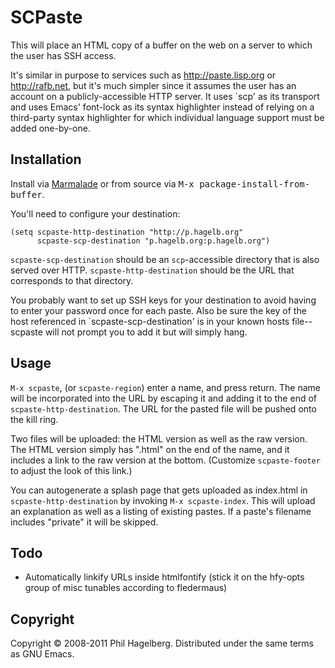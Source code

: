 # SCPaste

This will place an HTML copy of a buffer on the web on a server to
which the user has SSH access.

It's similar in purpose to services such as http://paste.lisp.org or
http://rafb.net, but it's much simpler since it assumes the user has
an account on a publicly-accessible HTTP server. It uses `scp' as
its transport and uses Emacs' font-lock as its syntax highlighter
instead of relying on a third-party syntax highlighter for which
individual language support must be added one-by-one.

## Installation

Install via [Marmalade](http://marmalade-repo.org) or from source via
<tt>M-x package-install-from-buffer</tt>.

You'll need to configure your destination:

    (setq scpaste-http-destination "http://p.hagelb.org"
          scpaste-scp-destination "p.hagelb.org:p.hagelb.org")

`scpaste-scp-destination` should be an `scp`-accessible directory that
is also served over HTTP. `scpaste-http-destination` should be the URL
that corresponds to that directory.

You probably want to set up SSH keys for your destination to avoid
having to enter your password once for each paste. Also be sure the
key of the host referenced in `scpaste-scp-destination' is in your
known hosts file--scpaste will not prompt you to add it but will
simply hang.

## Usage

`M-x scpaste`, (or `scpaste-region`) enter a name, and press
return. The name will be incorporated into the URL by escaping it and
adding it to the end of `scpaste-http-destination`. The URL for the
pasted file will be pushed onto the kill ring.

Two files will be uploaded: the HTML version as well as the raw
version. The HTML version simply has ".html" on the end of the name,
and it includes a link to the raw version at the bottom. (Customize
`scpaste-footer` to adjust the look of this link.)

You can autogenerate a splash page that gets uploaded as index.html
in `scpaste-http-destination` by invoking `M-x scpaste-index`. This
will upload an explanation as well as a listing of existing
pastes. If a paste's filename includes "private" it will be skipped.

## Todo

* Automatically linkify URLs inside htmlfontify (stick it on the
  hfy-opts group of misc tunables according to fledermaus)

## Copyright

Copyright © 2008-2011 Phil Hagelberg. Distributed under the same terms
as GNU Emacs.
